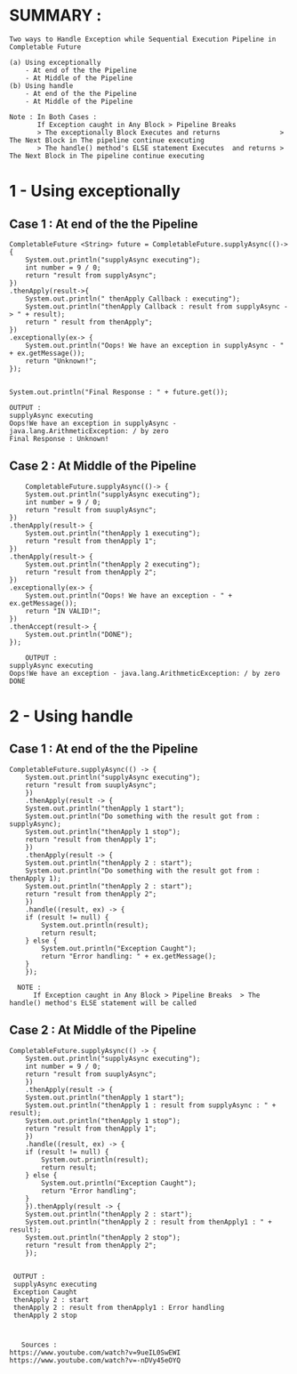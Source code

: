     
# SUMMARY : 
	 
	Two ways to Handle Exception while Sequential Execution Pipeline in Completable Future

	(a) Using exceptionally
	    - At end of the the Pipeline
		- At Middle of the Pipeline
	(b) Using handle
		- At end of the the Pipeline 
		- At Middle of the Pipeline

	Note : In Both Cases : 
		   If Exception caught in Any Block > Pipeline Breaks  
		   > The exceptionally Block Executes and returns               > The Next Block in The pipeline continue executing
		   > The handle() method's ELSE statement Executes  and returns > The Next Block in The pipeline continue executing
	 
	 
# 1 -  Using exceptionally

  ## Case 1 : At end of the the Pipeline
  
	CompletableFuture <String> future = CompletableFuture.supplyAsync(()-> {
	    System.out.println("supplyAsync executing");
	    int number = 9 / 0;
	    return "result from supplyAsync";
	})
	.thenApply(result->{
	    System.out.println(" thenApply Callback : executing");
	    System.out.println("thenApply Callback : result from supplyAsync -> " + result);
	    return " result from thenApply";
	})
	.exceptionally(ex-> {
	    System.out.println("Oops! We have an exception in supplyAsync - " + ex.getMessage());
	    return "Unknown!";
	});


	System.out.println("Final Response : " + future.get());

	OUTPUT : 
	supplyAsync executing
	Oops!We have an exception in supplyAsync - java.lang.ArithmeticException: / by zero
	Final Response : Unknown!
	
## Case 2 : At Middle of the Pipeline
 
        CompletableFuture.supplyAsync(()-> {
	    System.out.println("supplyAsync executing");
	    int number = 9 / 0;
	    return "result from suuplyAsync";
	})
	.thenApply(result-> {
	    System.out.println("thenApply 1 executing");
	    return "result from thenApply 1";
	})
	.thenApply(result-> {
	    System.out.println("thenApply 2 executing");
	    return "result from thenApply 2";
	})
	.exceptionally(ex-> {
	    System.out.println("Oops! We have an exception - " + ex.getMessage());
	    return "IN VALID!";
	})
	.thenAccept(result-> {
	    System.out.println("DONE");
	});

        OUTPUT : 
	supplyAsync executing
	Oops!We have an exception - java.lang.ArithmeticException: / by zero
	DONE
	
      

# 2 - Using handle 

  ## Case 1 : At end of the the Pipeline

	CompletableFuture.supplyAsync(() -> {
		System.out.println("supplyAsync executing");
		return "result from suuplyAsync";
	    })
	    .thenApply(result -> {
		System.out.println("thenApply 1 start");
		System.out.println("Do something with the result got from : supplyAsync);
		System.out.println("thenApply 1 stop");
		return "result from thenApply 1";
	    })
	    .thenApply(result -> {
		System.out.println("thenApply 2 : start");
		System.out.println("Do something with the result got from : thenApply 1);
		System.out.println("thenApply 2 : start");
		return "result from thenApply 2";
	    })
	    .handle((result, ex) -> {
		if (result != null) {
		    System.out.println(result);
		    return result;
		} else {
		    System.out.println("Exception Caught");
		    return "Error handling: " + ex.getMessage();
		}
	    });
	    
	  NOTE :   
          If Exception caught in Any Block > Pipeline Breaks  > The handle() method's ELSE statement will be called
	  

## Case 2 : At Middle of the Pipeline

	CompletableFuture.supplyAsync(() -> {
		System.out.println("supplyAsync executing");
		int number = 9 / 0;
		return "result from suuplyAsync";
	    })
	    .thenApply(result -> {
		System.out.println("thenApply 1 start");
		System.out.println("thenApply 1 : result from supplyAsync : " + result);
		System.out.println("thenApply 1 stop");
		return "result from thenApply 1";
	    })
	    .handle((result, ex) -> {
		if (result != null) {
		    System.out.println(result);
		    return result;
		} else {
		    System.out.println("Exception Caught");
		    return "Error handling";
		}
	    }).thenApply(result -> {
		System.out.println("thenApply 2 : start");
		System.out.println("thenApply 2 : result from thenApply1 : " + result);
		System.out.println("thenApply 2 stop");
		return "result from thenApply 2";
	    });
    
	
	 OUTPUT : 
	 supplyAsync executing
	 Exception Caught
	 thenApply 2 : start
	 thenApply 2 : result from thenApply1 : Error handling
	 thenApply 2 stop



# 
       Sources : 
	https://www.youtube.com/watch?v=9ueIL0SwEWI
	https://www.youtube.com/watch?v=-nDVy45eOYQ


